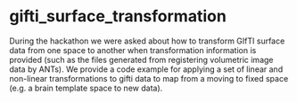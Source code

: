 # gifti_surface_transformation
During the hackathon we were asked about how to transform GIfTI surface data from one space to another when transformation information is provided (such as the files generated from registering volumetric image data by ANTs). We provide a code example for applying a set of linear and non-linear transformations to gifti data to map from a moving to fixed space (e.g. a brain template space to new data).

